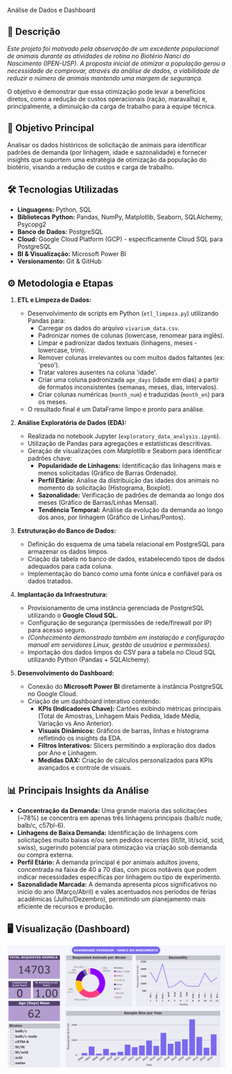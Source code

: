 Análise de Dados e Dashboard 

## 📖 Descrição

*Este projeto foi motivado pela observação de um excedente populacional de animais durante as atividades de rotina no Biotério Nanci do Nascimento (IPEN-USP). A proposta inicial de otimizar a população gerou a necessidade de comprovar, através da análise de dados, a viabilidade de reduzir o número de animais mantendo uma margem de segurança.*

O objetivo é demonstrar que essa otimização pode levar a benefícios diretos, como a redução de custos operacionais (ração, maravalha) e, principalmente, a diminuição da carga de trabalho para a equipe técnica.

## 🎯 Objetivo Principal

Analisar os dados históricos de solicitação de animais para identificar padrões de demanda (por linhagem, idade e sazonalidade) e fornecer insights que suportem uma estratégia de otimização da população do biotério, visando a redução de custos e carga de trabalho.

## 🛠️ Tecnologias Utilizadas

* **Linguagens:** Python, SQL
* **Bibliotecas Python:** Pandas, NumPy, Matplotlib, Seaborn, SQLAlchemy, Psycopg2
* **Banco de Dados:** PostgreSQL
* **Cloud:** Google Cloud Platform (GCP) - especificamente Cloud SQL para PostgreSQL
* **BI & Visualização:** Microsoft Power BI
* **Versionamento:** Git & GitHub


## ⚙️ Metodologia e Etapas

1.  **ETL e Limpeza de Dados:**
    * Desenvolvimento de scripts em Python (`etl_limpeza.py`) utilizando Pandas para:
        * Carregar os dados do arquivo `vivarium_data.csv`.
        * Padronizar nomes de colunas (lowercase, renomear para inglês).
        * Limpar e padronizar dados textuais (linhagens, meses - lowercase, trim).
        * Remover colunas irrelevantes ou com muitos dados faltantes (ex: 'peso').
        * Tratar valores ausentes na coluna 'idade'.
        * Criar uma coluna padronizada `age_days` (idade em dias) a partir de formatos inconsistentes (semanas, meses, dias, intervalos).
        * Criar colunas numéricas (`month_num`) e traduzidas (`month_en`) para os meses.
    * O resultado final é um DataFrame limpo e pronto para análise.

2.  **Análise Exploratória de Dados (EDA):**
    * Realizada no notebook Jupyter (`exploratory_data_analysis.ipynb`).
    * Utilização de Pandas para agregações e estatísticas descritivas.
    * Geração de visualizações com Matplotlib e Seaborn para identificar padrões chave:
        * **Popularidade de Linhagens:** Identificação das linhagens mais e menos solicitadas (Gráfico de Barras Ordenado).
        * **Perfil Etário:** Análise da distribuição das idades dos animais no momento da solicitação (Histograma, Boxplot).
        * **Sazonalidade:** Verificação de padrões de demanda ao longo dos meses (Gráfico de Barras/Linhas Mensal).
        * **Tendência Temporal:** Análise da evolução da demanda ao longo dos anos, por linhagem (Gráfico de Linhas/Pontos).

3.  **Estruturação do Banco de Dados:**
    * Definição do esquema de uma tabela relacional em PostgreSQL para armazenar os dados limpos.
    * Criação da tabela no banco de dados, estabelecendo tipos de dados adequados para cada coluna.
    * Implementação do banco como uma fonte única e confiável para os dados tratados.

4.  **Implantação da Infraestrutura:**
    * Provisionamento de uma instância gerenciada de PostgreSQL utilizando o **Google Cloud SQL**.
    * Configuração de segurança (permissões de rede/firewall por IP) para acesso seguro.
    * *(Conhecimento demonstrado também em instalação e configuração manual em servidores Linux, gestão de usuários e permissões).*
    * Importação dos dados limpos do CSV para a tabela no Cloud SQL utilizando Python (Pandas + SQLAlchemy).

5.  **Desenvolvimento do Dashboard:**
    * Conexão do **Microsoft Power BI** diretamente à instância PostgreSQL no Google Cloud.
    * Criação de um dashboard interativo contendo:
        * **KPIs (Indicadores Chave):** Cartões exibindo métricas principais (Total de Amostras, Linhagem Mais Pedida, Idade Média, Variação vs Ano Anterior).
        * **Visuais Dinâmicos:** Gráficos de barras, linhas e histograma refletindo os insights da EDA.
        * **Filtros Interativos:** Slicers permitindo a exploração dos dados por Ano e Linhagem.
        * **Medidas DAX:** Criação de cálculos personalizados para KPIs avançados e controle de visuais.

## 📊 Principais Insights da Análise

* **Concentração da Demanda:** Uma grande maioria das solicitações (~78%) se concentra em apenas três linhagens principais (balb/c nude, balb/c, c57bl-6).
* **Linhagens de Baixa Demanda:** Identificação de linhagens com solicitações muito baixas e/ou sem pedidos recentes (lit/lit, lit/scid, scid, swiss), sugerindo potencial para otimização via criação sob demanda ou compra externa.
* **Perfil Etário:** A demanda principal é por animais adultos jovens, concentrada na faixa de 40 a 70 dias, com picos notáveis que podem indicar necessidades específicas por linhagem ou tipo de experimento.
* **Sazonalidade Marcada:** A demanda apresenta picos significativos no início do ano (Março/Abril) e vales acentuados nos períodos de férias acadêmicas (Julho/Dezembro), permitindo um planejamento mais eficiente de recursos e produção.

## 🖥️ Visualização (Dashboard)

![Screenshot do Dashboard Principal](dashboards/screenshot_dashboard.png)
